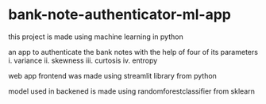 # bank-note-authenticator-ml-app
this project is made using machine learning in python

an app to authenticate the bank notes with the help of four of its parameters
i. variance
ii. skewness
iii. curtosis
iv. entropy

web app frontend was made using streamlit library from python

model used in backened is made using randomforestclassifier from sklearn
